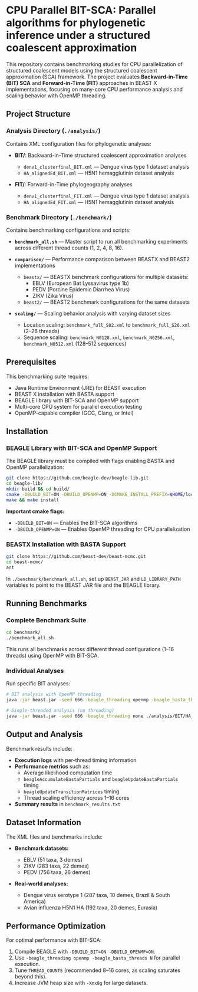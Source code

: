 # CPU Parallel BIT-SCA: Parallel algorithms for phylogenetic inference under a structured coalescent approximation

This repository contains benchmarking studies for CPU parallelization of structured coalescent models using the structured coalescent approximation (SCA) framework. The project evaluates **Backward-in-Time (BIT) SCA** and **Forward-in-Time (FIT)** approaches in BEAST X implementations, focusing on many-core CPU performance analysis and scaling behavior with OpenMP threading.

## Project Structure

### Analysis Directory (`./analysis/`)

Contains XML configuration files for phylogenetic analyses:

- **BIT/**: Backward-in-Time structured coalescent approximation analyses  
  - `denv1_clusterfinal_BIT.xml` — Dengue virus type 1 dataset analysis  
  - `HA_alignedEd_BIT.xml` — H5N1 hemagglutinin dataset analysis  

- **FIT/**: Forward-in-Time phylogeography analyses  
  - `denv1_clusterfinal_FIT.xml` — Dengue virus type 1 dataset analysis  
  - `HA_alignedEd_FIT.xml` — H5N1 hemagglutinin dataset analysis  

### Benchmark Directory (`./benchmark/`)

Contains benchmarking configurations and scripts:

- **`benchmark_all.sh`** — Master script to run all benchmarking experiments across different thread counts (1, 2, 4, 8, 16).  

- **`comparison/`** — Performance comparison between BEASTX and BEAST2 implementations  
  - `beastx/` — BEASTX benchmark configurations for multiple datasets:  
    - EBLV (European Bat Lyssavirus type 1b)  
    - PEDV (Porcine Epidemic Diarrhea Virus)  
    - ZIKV (Zika Virus)  
  - `beast2/` — BEAST2 benchmark configurations for the same datasets  

- **`scaling/`** — Scaling behavior analysis with varying dataset sizes  
  - Location scaling: `benchmark_full_S02.xml` to `benchmark_full_S26.xml` (2–26 threads)  
  - Sequence scaling: `benchmark_N0128.xml`, `benchmark_N0256.xml`, `benchmark_N0512.xml` (128–512 sequences)  

## Prerequisites

This benchmarking suite requires:

- Java Runtime Environment (JRE) for BEAST execution  
- BEAST X installation with BASTA support  
- BEAGLE library with BIT-SCA and OpenMP support  
- Multi-core CPU system for parallel execution testing  
- OpenMP-capable compiler (GCC, Clang, or Intel)  

## Installation

### BEAGLE Library with BIT-SCA and OpenMP Support

The BEAGLE library must be compiled with flags enabling BASTA and OpenMP parallelization:

```bash
git clone https://github.com/beagle-dev/beagle-lib.git
cd beagle-lib/
mkdir build && cd build/
cmake -DBUILD_BIT=ON -DBUILD_OPENMP=ON -DCMAKE_INSTALL_PREFIX=$HOME/local ..
make && make install
```

**Important cmake flags:**  
- `-DBUILD_BIT=ON` — Enables the BIT-SCA algorithms  
- `-DBUILD_OPENMP=ON` — Enables OpenMP threading for CPU parallelization  

### BEASTX Installation with BASTA Support
```bash
git clone https://github.com/beast-dev/beast-mcmc.git
cd beast-mcmc/
ant
```

In `./benchmark/benchmark_all.sh`, set up `BEAST_JAR` and `LD_LIBRARY_PATH` variables to point to the BEAST JAR file and the BEAGLE library.


## Running Benchmarks

### Complete Benchmark Suite
```bash
cd benchmark/
./benchmark_all.sh
```

This runs all benchmarks across different thread configurations (1–16 threads) using OpenMP with BIT-SCA.

### Individual Analyses

Run specific BIT analyses:

```bash
# BIT analysis with OpenMP threading
java -jar beast.jar -seed 666 -beagle_threading openmp -beagle_basta_threads 8 ./analysis/BIT/denv1_clusterfinal_BIT.xml

# Single-threaded analysis (no threading)
java -jar beast.jar -seed 666 -beagle_threading none ./analysis/BIT/HA_alignedEd_BIT.xml
```


## Output and Analysis

Benchmark results include:

- **Execution logs** with per-thread timing information  
- **Performance metrics** such as:  
  - Average likelihood computation time  
  - `beagleAccumulateBastaPartials` and `beagleUpdateBastaPartials` timing  
  - `beagleUpdateTransitionMatrices` timing  
  - Thread scaling efficiency across 1–16 cores  
- **Summary results** in `benchmark_results.txt`  


## Dataset Information

The XML files and benchmarks include:

- **Benchmark datasets:**  
  - EBLV (51 taxa, 3 demes)  
  - ZIKV (283 taxa, 22 demes)  
  - PEDV (756 taxa, 26 demes)  

- **Real-world analyses:**  
  - Dengue virus serotype 1 (287 taxa, 10 demes, Brazil & South America)  
  - Avian influenza H5N1 HA (192 taxa, 20 demes, Eurasia)  

## Performance Optimization

For optimal performance with BIT-SCA:  
1. Compile BEAGLE with `-DBUILD_BIT=ON -DBUILD_OPENMP=ON`.  
2. Use `-beagle_threading openmp -beagle_basta_threads N` for parallel execution.  
3. Tune `THREAD_COUNTS` (recommended 8–16 cores, as scaling saturates beyond this).  
4. Increase JVM heap size with `-Xmx8g` for large datasets.  

